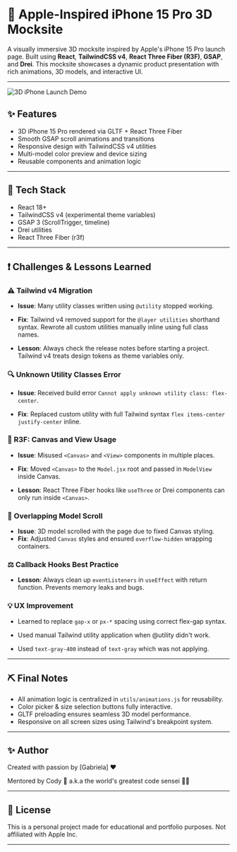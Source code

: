 # 📱 Apple-Inspired iPhone 15 Pro 3D Mocksite

A visually immersive 3D mocksite inspired by Apple's iPhone 15 Pro launch page. Built using **React**, **TailwindCSS v4**, **React Three Fiber (R3F)**, **GSAP**, and **Drei**. This mocksite showcases a dynamic product presentation with rich animations, 3D models, and interactive UI.

---


![3D iPhone Launch Demo](/public/gif.gif)



## ✨ Features

- 3D iPhone 15 Pro rendered via GLTF + React Three Fiber
- Smooth GSAP scroll animations and transitions
- Responsive design with TailwindCSS v4 utilities
- Multi-model color preview and device sizing
- Reusable components and animation logic

---

## 📂 Tech Stack

- React 18+
- TailwindCSS v4 (experimental theme variables)
- GSAP 3 (ScrollTrigger, timeline)
- Drei utilities
- React Three Fiber (r3f)

---

## ❗ Challenges & Lessons Learned

### ⚠️ Tailwind v4 Migration

- **Issue**: Many utility classes written using `@utility` stopped working.

- **Fix**: Tailwind v4 removed support for the `@layer utilities` shorthand syntax. Rewrote all custom utilities manually inline using full class names.

- **Lesson**: Always check the release notes before starting a project. Tailwind v4 treats design tokens as theme variables only.

### 🔍 Unknown Utility Classes Error

- **Issue**: Received build error `Cannot apply unknown utility class: flex-center`.

- **Fix**: Replaced custom utility with full Tailwind syntax `flex items-center justify-center` inline.

### 🎨 R3F: Canvas and View Usage

- **Issue**: Misused `<Canvas>` and `<View>` components in multiple places.

- **Fix**: Moved `<Canvas>` to the `Model.jsx` root and passed in `ModelView` inside Canvas.

- **Lesson**: React Three Fiber hooks like `useThree` or Drei components can only run inside `<Canvas>`.



### 🚕 Overlapping Model Scroll

- **Issue**: 3D model scrolled with the page due to fixed Canvas styling.
- **Fix**: Adjusted `Canvas` styles and ensured `overflow-hidden` wrapping containers.

### ⚖️ Callback Hooks Best Practice

- **Lesson**: Always clean up `eventListeners` in `useEffect` with return function. Prevents memory leaks and bugs.

### 💡 UX Improvement
- Learned to replace `gap-x` or `px-*` spacing using correct flex-gap syntax.

- Used manual Tailwind utility application when @utility didn't work.

- Used `text-gray-400` instead of `text-gray` which was not applying.

---

## ⛏️ Final Notes

- All animation logic is centralized in `utils/animations.js` for reusability.
- Color picker & size selection buttons fully interactive.
- GLTF preloading ensures seamless 3D model performance.
- Responsive on all screen sizes using Tailwind's breakpoint system.

---

## ✨ Author

Created with passion by [Gabriela] ❤️

Mentored by Cody 🤖 a.k.a the world's greatest code sensei 🧙‍♂️

---

## 📖 License
This is a personal project made for educational and portfolio purposes. Not affiliated with Apple Inc.

---



